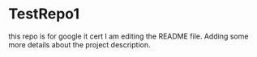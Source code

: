 # TestRepo1
this repo is for google it cert
I am editing the README file. Adding some more details about the project
description.
